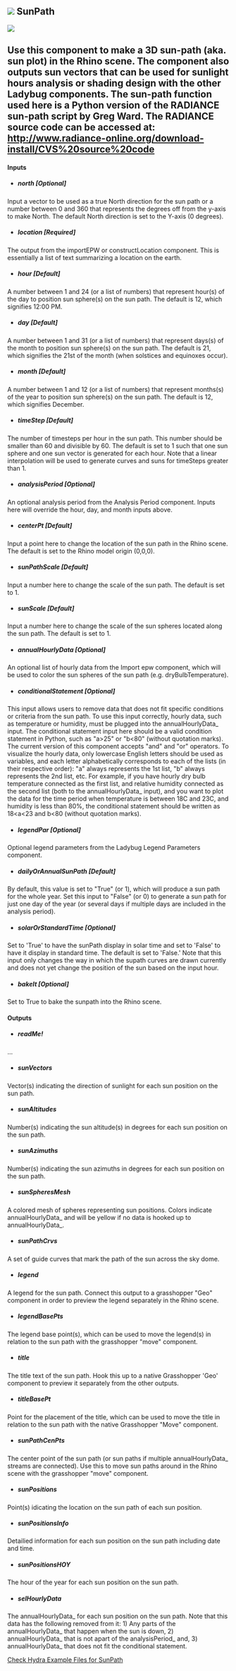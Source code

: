 ## ![](../../images/icons/SunPath.png) SunPath

![](../../images/500x500/SunPath.png)

Use this component to make a 3D sun-path (aka. sun plot) in the Rhino scene.  The component also outputs sun vectors that can be used for sunlight hours analysis or shading design with the other Ladybug components. The sun-path function used here is a Python version of the RADIANCE sun-path script by Greg Ward. The RADIANCE source code can be accessed at: http://www.radiance-online.org/download-install/CVS%20source%20code - 

#### Inputs
* ##### north [Optional]
Input a vector to be used as a true North direction for the sun path or a number between 0 and 360 that represents the degrees off from the y-axis to make North.  The default North direction is set to the Y-axis (0 degrees).
* ##### location [Required]
The output from the importEPW or constructLocation component.  This is essentially a list of text summarizing a location on the earth.
* ##### hour [Default]
A number between 1 and 24 (or a list of numbers) that represent hour(s) of the day to position sun sphere(s) on the sun path.  The default is 12, which signifies 12:00 PM.
* ##### day [Default]
A number between 1 and 31 (or a list of numbers) that represent days(s) of the month to position sun sphere(s) on the sun path.  The default is 21, which signifies the 21st of the month (when solstices and equinoxes occur).
* ##### month [Default]
A number between 1 and 12 (or a list of numbers) that represent months(s) of the year to position sun sphere(s) on the sun path.  The default is 12, which signifies December.
* ##### timeStep [Default]
The number of timesteps per hour in the sun path. This number should be smaller than 60 and divisible by 60. The default is set to 1 such that one sun sphere and one sun vector is generated for each hour. Note that a linear interpolation will be used to generate curves and suns for timeSteps greater than 1.
* ##### analysisPeriod [Optional]
An optional analysis period from the Analysis Period component.  Inputs here will override the hour, day, and month inputs above.
* ##### centerPt [Default]
Input a point here to change the location of the sun path in the Rhino scene.  The default is set to the Rhino model origin (0,0,0).
* ##### sunPathScale [Default]
Input a number here to change the scale of the sun path.  The default is set to 1.
* ##### sunScale [Default]
Input a number here to change the scale of the sun spheres located along the sun path.  The default is set to 1.
* ##### annualHourlyData [Optional]
An optional list of hourly data from the Import epw component, which will be used to color the sun spheres of the sun path (e.g. dryBulbTemperature).
* ##### conditionalStatement [Optional]
This input allows users to remove data that does not fit specific conditions or criteria from the sun path. To use this input correctly, hourly data, such as temperature or humidity, must be plugged into the annualHourlyData_ input. The conditional statement input here should be a valid condition statement in Python, such as "a>25" or "b<80" (without quotation marks). The current version of this component accepts "and" and "or" operators. To visualize the hourly data, only lowercase English letters should be used as variables, and each letter alphabetically corresponds to each of the lists (in their respective order): "a" always represents the 1st list, "b" always represents the 2nd list, etc. For example, if you have hourly dry bulb temperature connected as the first list, and relative humidity connected as the second list (both to the annualHourlyData_ input), and you want to plot the data for the time period when temperature is between 18C and 23C, and humidity is less than 80%, the conditional statement should be written as 18<a<23 and b<80 (without quotation marks).
* ##### legendPar [Optional]
Optional legend parameters from the Ladybug Legend Parameters component.
* ##### dailyOrAnnualSunPath [Default]
By default, this value is set to "True" (or 1), which will produce a sun path for the whole year.  Set this input to "False" (or 0) to generate a sun path for just one day of the year (or several days if multiple days are included in the analysis period).
* ##### solarOrStandardTime [Optional]
Set to 'True' to have the sunPath display in solar time and set to 'False' to have it display in standard time.  The default is set to 'False.'  Note that this input only changes the way in which the supath curves are drawn currently and does not yet change the position of the sun based on the input hour.
* ##### bakeIt [Optional]
Set to True to bake the sunpath into the Rhino scene.

#### Outputs
* ##### readMe!
...
* ##### sunVectors
Vector(s) indicating the direction of sunlight for each sun position on the sun path. 
* ##### sunAltitudes
Number(s) indicating the sun altitude(s) in degrees for each sun position on the sun path.
* ##### sunAzimuths
Number(s) indicating the sun azimuths in degrees for each sun position on the sun path.
* ##### sunSpheresMesh
A colored mesh of spheres representing sun positions.  Colors indicate annualHourlyData_ and will be yellow if no data is hooked up to annualHourlyData_.
* ##### sunPathCrvs
A set of guide curves that mark the path of the sun across the sky dome.
* ##### legend
A legend for the sun path. Connect this output to a grasshopper "Geo" component in order to preview the legend separately in the Rhino scene.  
* ##### legendBasePts
The legend base point(s), which can be used to move the legend(s) in relation to the sun path with the grasshopper "move" component.
* ##### title
The title text of the sun path.  Hook this up to a native Grasshopper 'Geo' component to preview it separately from the other outputs.
* ##### titleBasePt
Point for the placement of the title, which can be used to move the title in relation to the sun path with the native Grasshopper "Move" component.
* ##### sunPathCenPts
The center point of the sun path (or sun paths if multiple annualHourlyData_ streams are connected).  Use this to move sun paths around in the Rhino scene with the grasshopper "move" component.
* ##### sunPositions
Point(s) idicating the location on the sun path of each sun position.
* ##### sunPositionsInfo
Detailied information for each sun position on the sun path including date and time.
* ##### sunPositionsHOY
The hour of the year for each sun position on the sun path.
* ##### selHourlyData
The annualHourlyData_ for each sun position on the sun path. Note that this data has the following removed from it: 1) Any parts of the annualHourlyData_ that happen when the sun is down, 2) annualHourlyData_ that is not apart of the analysisPeriod_ and, 3) annualHourlyData_ that does not fit the conditional statement.


[Check Hydra Example Files for SunPath](https://hydrashare.github.io/hydra/index.html?keywords=Ladybug_SunPath)